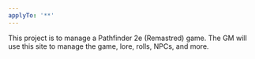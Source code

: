 ```yaml
---
applyTo: '**'
---
```

This project is to manage a Pathfinder 2e (Remastred) game.
The GM will use this site to manage the game, lore, rolls, NPCs, and more.